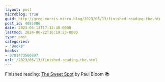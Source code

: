 ```yaml
---
layout: post
microblog: true
guid: http://greg-morris.micro.blog/2023/06/13/finished-reading-the.html
post_id: 4055086
date: 2023-06-13T17:12:48-0000
lastmod: 2024-06-22T16:19:23-0000
type: post
categories:
- "Books"
books:
- 9781473566897
url: /2023/06/13/finished-reading-the.html
---
```

Finished reading: [The Sweet Spot](https://micro.blog/books/9781473566897) by Paul Bloom 📚
